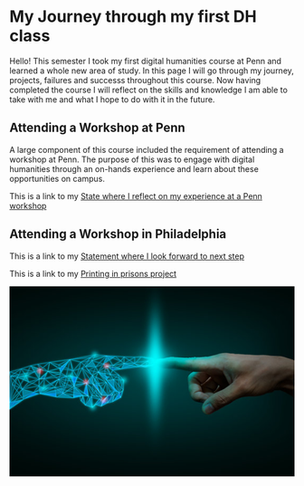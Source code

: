 # My Journey through my first DH class

Hello! This semester I took my first digital humanities course at Penn and learned a whole new area of study. In this page I will go through my journey, projects, failures and successs throughout this course. Now having completed the course I will reflect on the skills and knowledge I am able to take with me and what I hope to do with it in the future. 

## Attending a Workshop at Penn

A large component of this course included the requirement of attending a workshop at Penn. The purpose of this was to engage with digital humanities through an on-hands experience and learn about these opportunities on campus. 

This is a link to my [State where I reflect on my experience at a Penn workshop](reflectionpenn.md) 

## Attending a Workshop in Philadelphia 

This is a link to my [Statement where I look forward to next step](lookingforward.md)

This is a link to my [Printing in prisons project](https://printinginprisons.org/blog/merchanc/) 

![example image](example.jpg)
